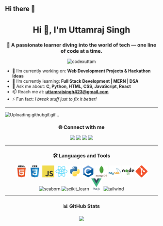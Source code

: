 ## Hi there 👋
<h1 align="center">Hi 👋, I'm Uttamraj Singh</h1>
<h3 align="center">🚀 A passionate learner diving into the world of tech — one line of code at a time.</h3>

<p align="center">
  <img src="https://komarev.com/ghpvc/?username=codexuttam&label=Profile%20views&color=0e75b6&style=flat" alt="codexuttam" />
</p>

- 🔭 I’m currently working on: **Web Development Projects & Hackathon Ideas**
- 🌱 I’m currently learning: **Full Stack Development | MERN | DSA**
- 💬 Ask me about: **C, Python, HTML, CSS, JavaScript, React**
- 📫 Reach me at: **uttamrajsingh423@gmail.com**
- ⚡ Fun fact: *I break stuff just to fix it better!*

---
![Uploading githubgif.gif…]()

<h3 align="center">🌐 Connect with me</h3>
<p align="center">
  <a href="https://twitter.com/maiuttamhoon" target="_blank"><img src="https://img.shields.io/badge/Twitter-1DA1F2?style=for-the-badge&logo=twitter&logoColor=white"/></a>
  <a href="https://linkedin.com/in/contactuttamraj" target="_blank"><img src="https://img.shields.io/badge/LinkedIn-0077B5?style=for-the-badge&logo=linkedin&logoColor=white"/></a>
  <a href="https://dev.to/codexuttam" target="_blank"><img src="https://img.shields.io/badge/Dev.to-0A0A0A?style=for-the-badge&logo=devdotto&logoColor=white"/></a>
  <a href="https://bento.me/uttamrajsingh" target="_blank"><img src="https://img.shields.io/badge/Bento-007AFF?style=for-the-badge&logo=bento&logoColor=white"/></a>
</p>

---

<h3 align="center">🛠️ Languages and Tools</h3>
<p align="center">
  <img src="https://raw.githubusercontent.com/devicons/devicon/master/icons/html5/html5-original-wordmark.svg" alt="html5" width="40"/>
  <img src="https://raw.githubusercontent.com/devicons/devicon/master/icons/css3/css3-original-wordmark.svg" alt="css3" width="40"/>
  <img src="https://raw.githubusercontent.com/devicons/devicon/master/icons/javascript/javascript-original.svg" alt="javascript" width="40"/>
  <img src="https://raw.githubusercontent.com/devicons/devicon/master/icons/react/react-original.svg" alt="react" width="40"/>
  <img src="https://raw.githubusercontent.com/devicons/devicon/master/icons/python/python-original.svg" alt="python" width="40"/>
  <img src="https://raw.githubusercontent.com/devicons/devicon/master/icons/c/c-original.svg" alt="c" width="40"/>
  <img src="https://raw.githubusercontent.com/devicons/devicon/master/icons/mongodb/mongodb-original-wordmark.svg" alt="mongodb" width="40"/>
  <img src="https://raw.githubusercontent.com/devicons/devicon/master/icons/mysql/mysql-original-wordmark.svg" alt="mysql" width="40"/>
  <img src="https://raw.githubusercontent.com/devicons/devicon/master/icons/nodejs/nodejs-original-wordmark.svg" alt="nodejs" width="40"/>
  <img src="https://raw.githubusercontent.com/devicons/devicon/master/icons/git/git-original.svg" alt="git" width="40"/>
  <img src="https://seaborn.pydata.org/_images/logo-mark-lightbg.svg" alt="seaborn" width="40"/>
  <img src="https://upload.wikimedia.org/wikipedia/commons/0/05/Scikit_learn_logo_small.svg" alt="scikit_learn" width="40"/>
  <img src="https://raw.githubusercontent.com/devicons/devicon/master/icons/vuejs/vuejs-original-wordmark.svg" alt="vuejs" width="40"/>
  <img src="https://www.vectorlogo.zone/logos/tailwindcss/tailwindcss-icon.svg" alt="tailwind" width="40"/>
</p>


---

<h3 align="center">📊 GitHub Stats</h3>
<p align="center">
  <img src="https://github-readme-stats.vercel.app/api/top-langs/?username=codexuttam&layout=compact&theme=radical"/>
</p>
